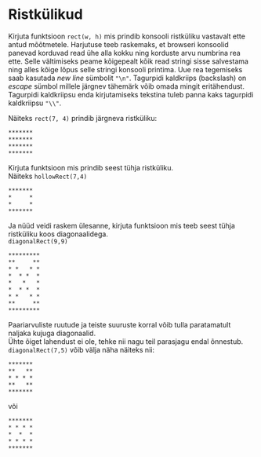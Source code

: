 # Ristkülikud

Kirjuta funktsioon `rect(w, h)` mis prindib konsooli ristküliku vastavalt ette antud mõõtmetele.
Harjutuse teeb raskemaks, et browseri konsoolid panevad korduvad read ühe alla kokku ning korduste arvu numbrina rea ette.
Selle vältimiseks peame kõigepealt kõik read stringi sisse salvestama ning alles kõige lõpus selle stringi konsooli printima.
Uue rea tegemiseks saab kasutada _new line_ sümbolit `"\n"`. Tagurpidi kaldkriips (backslash) on _escape_ sümbol millele järgnev tähemärk võib omada mingit eritähendust.
Tagurpidi kaldkriipsu enda kirjutamiseks tekstina tuleb panna kaks tagurpidi kaldkriipsu `"\\"`.

Näiteks `rect(7, 4)` prindib järgneva ristküliku:
```
*******
*******
*******
*******
```

Kirjuta funktsioon mis prindib seest tühja ristküliku.  
Näiteks `hollowRect(7,4)`
```
*******
*     *
*     *
*******
```

Ja nüüd veidi raskem ülesanne, kirjuta funktsioon mis teeb seest tühja ristküliku koos diagonaalidega.  
`diagonalRect(9,9)`
```
*********
**     **
* *   * *
*  * *  *
*   *   *
*  * *  *
* *   * *
**     **
*********
```

Paariarvuliste ruutude ja teiste suuruste korral võib tulla paratamatult naljaka kujuga diagonaalid.  
Ühte õiget lahendust ei ole, tehke nii nagu teil parasjagu endal õnnestub.  
`diagonalRect(7,5)` võib välja näha näiteks nii:  
```
*******
**   **
* * * *
**   **
*******
```
või
```
*******
* * * *
*  *  *
* * * *
*******
```
